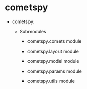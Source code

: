# cometspy


* cometspy:


    * Submodules


        * cometspy.comets module


        * cometspy.layout module


        * cometspy.model module


        * cometspy.params module


        * cometspy.utils module
